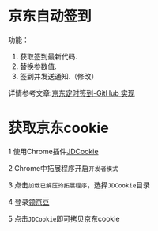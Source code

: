 # 京东自动签到
功能：
1. 获取签到最新代码.
2. 替换参数值.
3. 签到并发送通知.（修改）

详情参考文章:[京东定时签到-GitHub 实现](https://ruicky.me/2020/06/05/jd-sign/) 

# 获取京东cookie

1 使用Chrome插件[JDCookie](https://hannah.lanzous.com/ikNfYl5jxkd)

2 Chrome中拓展程序开启`开发者模式`

3 点击`加载已解压的拓展程序`，选择`JDCookie`目录

4 登录[领京豆](https://bean.m.jd.com/)

5 点击`JDCookie`即可拷贝京东cookie
